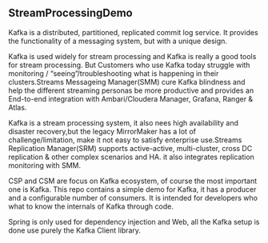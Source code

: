 ## StreamProcessingDemo

Kafka is a distributed, partitioned, replicated commit log service. It provides the functionality of a messaging system, but with a unique design. 

Kafka is used widely for stream processing and Kafka is really a good tools for stream processing. But Customers who use Kafka today struggle with monitoring / “seeing”/troubleshooting what is happening in their clusters.Streams Messageing Manager(SMM) cure Kafka blindness and help the  different streaming personas be more productive and provides an End-to-end integration with Ambari/Cloudera Manager, Grafana, Ranger & Atlas.

Kafka is a stream processing system, it also nees high availability and disaster recovery,but the legacy MirrorMaker has a lot of challenge/limitation, make it not easy to satisfy enterprise use.Streams Replication Manager(SRM) supports active-active, multi-cluster, cross DC replication & other complex scenarios and HA. it also integrates replication monitoring with SMM.





CSP and CSM are focus on Kafka ecosystem, of course the most important one is Kafka.
This repo contains a simple demo for Kafka, it has a producer and a configurable number of consumers. It is intended for developers who what to know the internals of Kafka through code.

Spring is only used for dependency injection and Web, all the Kafka setup is done use purely the Kafka Client library.
